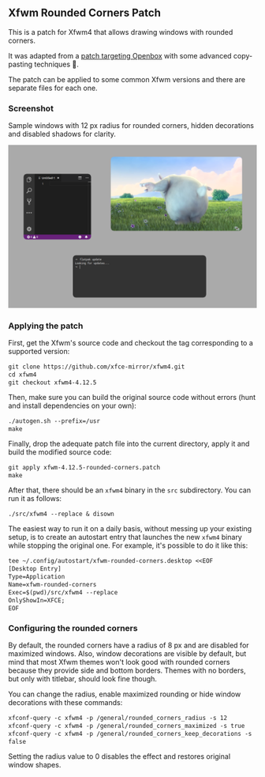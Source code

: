 ## Xfwm Rounded Corners Patch
This is a patch for Xfwm4 that allows drawing windows with rounded corners.

It was adapted from a [patch targeting Openbox](https://github.com/dylanaraps/openbox-patched/blob/master/openbox-3.6.2-rounded-corners.patch) with some advanced copy-pasting techniques 🤭.

The patch can be applied to some common Xfwm versions and there are separate files for each one.

### Screenshot
Sample windows with 12 px radius for rounded corners, hidden decorations and disabled shadows for clarity.

![](screenshot.png)

### Applying the patch
First, get the Xfwm's source code and checkout the tag corresponding to a supported version:
```
git clone https://github.com/xfce-mirror/xfwm4.git
cd xfwm4
git checkout xfwm4-4.12.5
```

Then, make sure you can build the original source code without errors (hunt and install dependencies on your own):
```
./autogen.sh --prefix=/usr
make
```

Finally, drop the adequate patch file into the current directory, apply it and build the modified source code:
```
git apply xfwm-4.12.5-rounded-corners.patch
make
```

After that, there should be an `xfwm4` binary in the `src` subdirectory. You can run it as follows:
```
./src/xfwm4 --replace & disown
```

The easiest way to run it on a daily basis, without messing up your existing setup, is to create an autostart entry that launches the new `xfwm4` binary while stopping the original one. For example, it's possible to do it like this:
```
tee ~/.config/autostart/xfwm-rounded-corners.desktop <<EOF
[Desktop Entry]
Type=Application
Name=xfwm-rounded-corners
Exec=$(pwd)/src/xfwm4 --replace
OnlyShowIn=XFCE;
EOF
```

### Configuring the rounded corners
By default, the rounded corners have a radius of 8 px and are disabled for maximized windows. Also, window decorations are visible by default, but mind that most Xfwm themes won't look good with rounded corners because they provide side and bottom borders. Themes with no borders, but only with titlebar, should look fine though.

You can change the radius, enable maximized rounding or hide window decorations with these commands:

```
xfconf-query -c xfwm4 -p /general/rounded_corners_radius -s 12
xfconf-query -c xfwm4 -p /general/rounded_corners_maximized -s true
xfconf-query -c xfwm4 -p /general/rounded_corners_keep_decorations -s false
```

Setting the radius value to 0 disables the effect and restores original window shapes.
